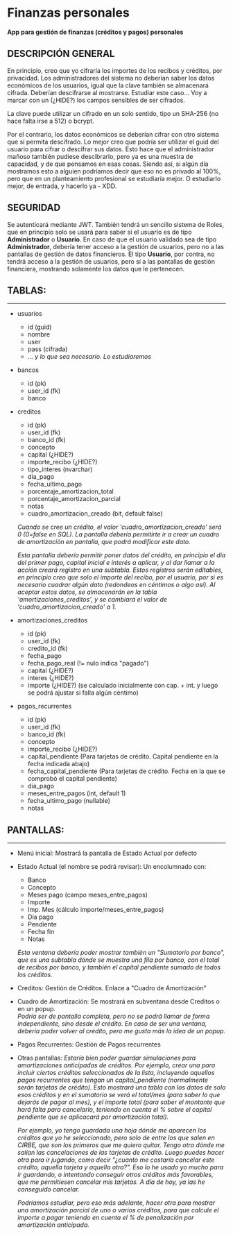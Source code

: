 # Finanzas personales
**App para gestión de finanzas (créditos y pagos) personales**

## DESCRIPCIÓN GENERAL ##
En principio, creo que yo cifraría los importes de los recibos y créditos, por privacidad. Los administradores del sistema no deberían saber los datos económicos de los usuarios, igual que la clave también se almacenará cifrada. Deberían descifrarse al mostrarse. Estudiar este caso... Voy a marcar con un (¿HIDE?) los campos sensibles de ser cifrados.

La clave puede utilizar un cifrado en un solo sentido, tipo un SHA-256 (no hace falta irse a 512) o bcrypt.

Por el contrario, los datos económicos se deberían cifrar con otro sistema que sí permita descifrado. Lo mejor creo que podría ser utilizar el guid del usuario para cifrar o descifrar sus datos. Esto hace que el administrador mañoso también pudiese descibrarlo, pero ya es una muestra de capacidad, y de que pensamos en esas cosas. Siendo así, si algún día mostramos esto a alguien podríamos decir que eso no es privado al 100%, pero que en un planteamiento profesional se estudiaría mejor. O estudiarlo mejor, de entrada, y hacerlo ya - XDD.

## SEGURIDAD ##
Se autenticará mediante JWT. También tendrá un sencillo sistema de Roles, que en principio solo se usará para saber si el usuario es de tipo **Administrador** o **Usuario**. En caso de que el usuario validado sea de tipo **Administrador**, debería tener acceso a la gestión de usuarios, pero no a las pantallas de gestión de datos financieros. El tipo **Usuario**, por contra, no tendrá acceso a la gestión de usuarios, pero sí a las pantallas de gestión financiera, mostrando solamente los datos que le pertenecen.

## TABLAS:
------------------
- usuarios
  - id (guid)
  - nombre
  - user
  - pass (cifrada)
  - *... y lo que sea necesario. Lo estudiaremos*

- bancos
  - id (pk)
  - user_id (fk)
  - banco		
		
- creditos
  - id (pk)
  - user_id (fk)
  - banco_id (fk)
  - concepto
  - capital (¿HIDE?)
  - importe_recibo (¿HIDE?)
  - tipo_interes (nvarchar)
  - dia_pago
  - fecha_ultimo_pago
  - porcentaje_amortizacion_total
  - porcentaje_amortizacion_parcial
  - notas
  - cuadro_amortizacion_creado (bit, default false)
	
  *Cuando se cree un crédito, el valor 'cuadro_amortizacion_creado' será 0 (0=false en SQL). La pantalla debería permitirte ir a crear un cuadro de amortización en pantalla, que podrá modificar este dato.*
	
  *Esta pantalla debería permitir poner datos del crédito, en principio el día del primer pago, capital inicial e interés a aplicar, y al dar llamar a la acción creará registro en una subtabla. Estos registros serán editables, en principio creo que solo el importe del recibo, por el usuario, por si es necesario cuadrar algún dato (redondeos en céntimos o algo así). Al aceptar estos datos, se almacenarán en la tabla 'amortizaciones_creditos', y se cambiará el valor de 'cuadro_amortizacion_creado' a 1.*
	
- amortizaciones_creditos
  - id (pk)
  - user_id (fk)
  - credito_id (fk)
  - fecha_pago
  - fecha_pago_real (!= nulo indica "pagado")
  - capital (¿HIDE?)
  - interes (¿HIDE?)
  - importe (¿HIDE?) (se calculado inicialmente con cap. + int. y luego se podrá ajustar si falla algún céntimo)

- pagos_recurrentes
  - id (pk)
  - user_id (fk)
  - banco_id (fk)
  - concepto
  - importe_recibo (¿HIDE?)
  - capital_pendiente (Para tarjetas de crédito. Capital pendiente en la fecha indicada abajo)
  - fecha_capital_pendiente (Para tarjetas de crédito. Fecha en la que se comprobó el capital pendiente)
  - dia_pago
  - meses_entre_pagos (int, default 1)
  - fecha_ultimo_pago (nullable)
  - notas	
	
## PANTALLAS:
------------------
- Menú inicial: Mostrará la pantalla de Estado Actual por defecto
- Estado Actual (el nombre se podrá revisar): Un encolumnado con:
  - Banco
  - Concepto
  - Meses pago (campo meses_entre_pagos)
  - Importe
  - Imp. Mes (cálculo importe/meses_entre_pagos)
  - Dia pago
  - Pendiente
  - Fecha fin
  - Notas
	
  *Esta ventana debería poder mostrar también un "Sumatorio por banco", que es una subtabla dónde se muestra una fila por banco, con el total de recibos por banco, y también el capital pendiente sumado de todos los créditos.*
	
- Creditos: Gestión de Créditos. Enlace a "Cuadro de Amortización"
	
- Cuadro de Amortización: Se mostrará en subventana desde Creditos o en un popup.  
  *Podría ser de pantalla completa, pero no se podrá llamar de forma independiente, sino desde el crédito. En caso de ser una ventana, debería poder volver al crédito, pero me gusta más la idea de un popup.*
	
- Pagos Recurrentes: Gestión de Pagos recurrentes

- Otras pantallas:
  *Estaría bien poder guardar simulaciones para amortizaciones anticipadas de créditos. Por ejemplo, crear una para incluir ciertos créditos seleccionados de la lista, incluyendo aquellos pagos recurrentes que tengan un capital_pendiente (normalmente serán tarjetas de crédito). Esto mostrará una tabla con los datos de solo esos créditos y en el sumatorio se verá el total/mes (para saber lo que dejarás de pagar al mes), y el importe total (para saber el montante que hará falta para cancelarlo, teniendo en cuenta el % sobre el capital pendiente que se aplicacará por amortización total).*

  *Por ejemplo, yo tengo guardada una hoja dónde me aparecen los créditos que yo he seleccionado, pero solo de entre los que salen en CIRBE, que son los primeros que me quiero quitar. Tengo otra dónde me salían las cancelaciones de las tarjetas de crédito. Luego puedes hacer otra para ir jugando, como decir "¿cuanto me costaría cancelar este crédito, aquella tarjeta y aquella otra?". Eso lo he usado yo mucho para ir guardando, o intentando conseguir otros créditos más favorables, que me permitiesen cancelar mis tarjetas. A día de hoy, ya las he conseguido cancelar.*
	
  *Podríamos estudiar, pero eso más adelante, hacer otra para mostrar una amortización parcial de uno o varios créditos, para que calcule el importe a pagar teniendo en cuenta el % de penalización por amortización anticipada.*

